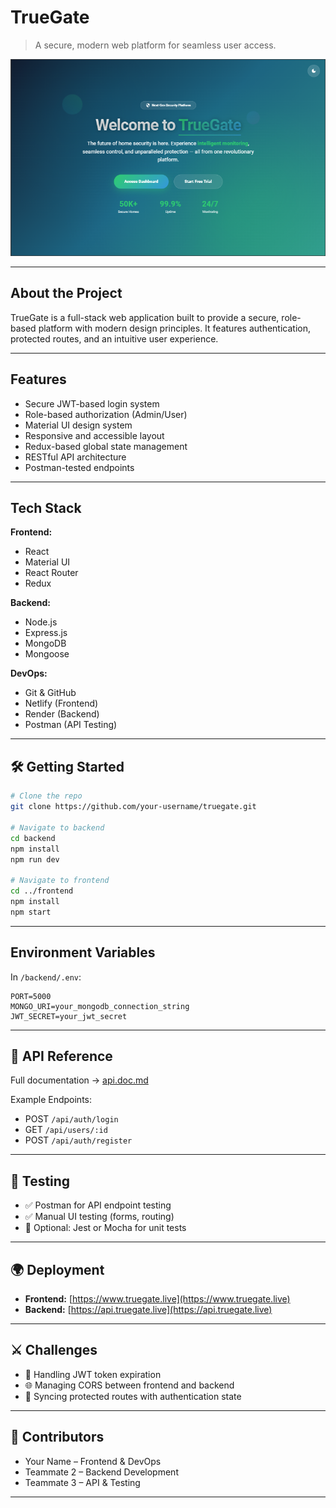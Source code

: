 # TrueGate
> A secure, modern web platform for seamless user access.

<img src = "./screenshots/homepage.PNG" alt = "Homepage Image">

---
## About the Project

TrueGate is a full-stack web application built to provide a secure, role-based platform with modern design principles. It features authentication, protected routes, and an intuitive user experience.

---

##  Features

-  Secure JWT-based login system
-  Role-based authorization (Admin/User)
-  Material UI design system
-  Responsive and accessible layout
-  Redux-based global state management
-  RESTful API architecture
-  Postman-tested endpoints

---

##  Tech Stack

**Frontend:**
- React
- Material UI
- React Router
- Redux

**Backend:**
- Node.js
- Express.js
- MongoDB
- Mongoose

**DevOps:**
- Git & GitHub
- Netlify (Frontend)
- Render (Backend)
- Postman (API Testing)

---

## 🛠 Getting Started

```bash
# Clone the repo
git clone https://github.com/your-username/truegate.git

# Navigate to backend
cd backend
npm install
npm run dev

# Navigate to frontend
cd ../frontend
npm install
npm start
```

---

## Environment Variables

In `/backend/.env`:

```env
PORT=5000
MONGO_URI=your_mongodb_connection_string
JWT_SECRET=your_jwt_secret
```

---

## 📡 API Reference

Full documentation → [api.doc.md](./api.doc.md)

Example Endpoints:
- POST `/api/auth/login`
- GET `/api/users/:id`
- POST `/api/auth/register`

---

## 🧪 Testing

- ✅ Postman for API endpoint testing
- ✅ Manual UI testing (forms, routing)
- 🧪 Optional: Jest or Mocha for unit tests

---

## 🌍 Deployment

- **Frontend:** [https://www.truegate.live](https://www.truegate.live)
- **Backend:** [https://api.truegate.live](https://api.truegate.live)

---

## ⚔️ Challenges

- 🔁 Handling JWT token expiration
- 🌐 Managing CORS between frontend and backend
- 🧩 Syncing protected routes with authentication state

---

## 👥 Contributors

- Your Name – Frontend & DevOps
- Teammate 2 – Backend Development
- Teammate 3 – API & Testing

---
